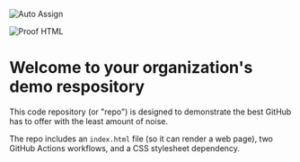 ![Auto Assign](https://github.com/Unity-Feedback-System/demo-repository/actions/workflows/auto-assign.yml/badge.svg)

![Proof HTML](https://github.com/Unity-Feedback-System/demo-repository/actions/workflows/proof-html.yml/badge.svg)

# Welcome to your organization's demo respository
This code repository (or "repo") is designed to demonstrate the best GitHub has to offer with the least amount of noise.

The repo includes an `index.html` file (so it can render a web page), two GitHub Actions workflows, and a CSS stylesheet dependency.
